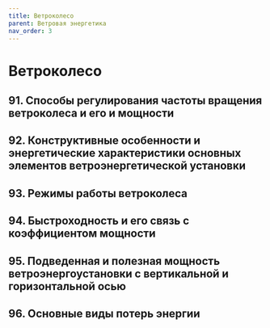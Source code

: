 ```yaml
---
title: Ветроколесо
parent: Ветровая энергетика
nav_order: 3
---
```


# Ветроколесо


## 91. Способы регулирования частоты вращения ветроколеса и его и мощности


## 92. Конструктивные особенности и энергетические характеристики основных элементов ветроэ­нергетической установки


## 93. Режимы работы ветроколеса


## 94. Быстроходность и его связь с коэффициентом мощности


## 95. Подведенная и полезная мощность ветроэнергоустановки с вертикальной и горизонтальной осью


## 96. Основные виды потерь энергии

